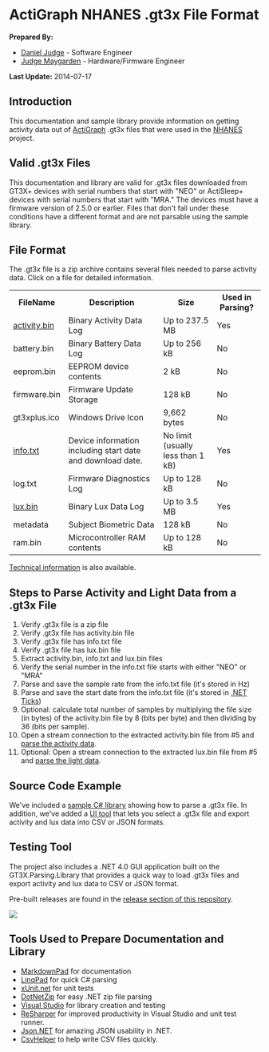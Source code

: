 # ActiGraph NHANES .gt3x File Format

**Prepared By:**

* [Daniel Judge](https://github.com/dwjref "Daniel's GitHub Profile") - Software Engineer
* [Judge Maygarden](https://github.com/jmaygarden "Judge's GitHub Profile") - Hardware/Firmware Engineer

**Last Update:** 2014-07-17

## Introduction

This documentation and sample library provide information on getting activity data out of [ActiGraph](http://www.actigraphcorp.com/ "ActiGraph site") .gt3x files that were used in the [NHANES](http://www.cdc.gov/nchs/nhanes.htm) project. 

## Valid .gt3x Files ##

This documentation and library are valid for .gt3x files downloaded from GT3X+ devices with serial numbers that start with "NEO" or ActiSleep+ devices with serial numbers that start with "MRA." The devices must have a firmware version of 2.5.0 or earlier. Files that don't fall under these conditions have a different format and are not parsable using the sample library. 

## File Format

The .gt3x file is a zip archive contains several files needed to parse activity data. Click on a file for detailed information.

<table>
  <tr>
    <th>FileName</th>
    <th>Description</th>
	<th>Size</th>
	<th>Used in Parsing?</th>
  </tr>
  <tr>
    <td><a href="fileformats/activity.bin.md">activity.bin</a></td>
    <td>Binary Activity Data Log</td>
	<td>Up to 237.5 MB</td>
	<td>Yes</td>
  </tr>
  <tr>
    <td>battery.bin</td>
    <td>Binary Battery Data Log</td>
	<td>Up to 256 kB</td>
	<td>No</td>
  </tr>
  <tr>
    <td>eeprom.bin</td>
    <td>EEPROM device contents</td>
	<td>2 kB</td>
	<td>No</td>
  </tr>
  <tr>
    <td>firmware.bin</td>
    <td>Firmware Update Storage</td>
	<td>128 kB</td>
	<td>No</td>
  </tr>
  <tr>
    <td>gt3xplus.ico</td>
    <td>Windows Drive Icon</td>
	<td>9,662 bytes</td>
	<td>No</td>
  </tr>
  <tr>
    <td><a href="fileformats/info.txt.md">info.txt</a></td>
    <td>Device information including start date and download date.</td>
	<td>No limit (usually less than 1 kB)</td>
	<td>Yes</td>
  </tr>
  <tr>
    <td>log.txt</td>
    <td>Firmware Diagnostics Log</td>
	<td>Up to 128 kB</td>
	<td>No</td>
  </tr>
  <tr>
    <td><a href="fileformats/lux.bin.md">lux.bin</a></td>
    <td>Binary Lux Data Log</td>
	<td>Up to 3.5 MB</td>
	<td>Yes</td>
  </tr>
  <tr>
    <td>metadata</td>
    <td>Subject Biometric Data</td>
	<td>128 kB</td>
	<td>No</td>
  </tr>
  <tr>
    <td>ram.bin</td>
    <td>Microcontroller RAM contents</td>
	<td>Up to 128 kB</td>
	<td>No</td>
  </tr>
</table>

[Technical information](technical.md) is also available.

## Steps to Parse Activity and Light Data from a .gt3x File

1. Verify .gt3x file is a zip file
2. Verify .gt3x file has activity.bin file
3. Verify .gt3x file has info.txt file
4. Verify .gt3x file has lux.bin file
5. Extract activity.bin, info.txt and lux.bin files
6. Verify the serial number in the info.txt file starts with either "NEO" or "MRA"
7. Parse and save the sample rate from the info.txt file (it's stored in Hz)
8. Parse and save the start date from the info.txt file (it's stored in [.NET Ticks](technical.md))
9. Optional: calculate total number of samples by multiplying the file size (in bytes) of the activity.bin file by 8 (bits per byte) and then dividing by 36 (bits per sample).
10. Open a stream connection to the extracted activity.bin file from #5 and [parse the activity data](fileformats/activity.bin.md).
11. Optional: Open a stream connection to the extracted lux.bin file from #5 and [parse the light data](fileformats/lux.bin.md).

## Source Code Example

We've included a [sample C# library](/src/GT3X.Parsing.Library) showing how to parse a .gt3x file. In addition, we've added a [UI tool](/src/GT3X.Parsing.Examples) that lets you select a .gt3x file and export activity and lux data into CSV or JSON formats.

## Testing Tool
The project also includes a .NET 4.0 GUI application built on the GT3X.Parsing.Library that provides a quick way to load .gt3x files and export activity and lux data to CSV or JSON format.

Pre-built releases are found in the [release section of this repository](https://github.com/actigraph/NHANES-GT3X-File-Format/releases). 

![](https://cloud.githubusercontent.com/assets/1696540/3758819/d9b35a1a-1850-11e4-8c8f-3c13022775c8.png)

## Tools Used to Prepare Documentation and Library ##
- [MarkdownPad](http://markdownpad.com/ "MarkdownPad site") for documentation
- [LinqPad](http://www.linqpad.net/ "Linqpad site") for quick C# parsing
- [xUnit.net](https://github.com/xunit/xunit "xunit site") for unit tests
- [DotNetZip](https://github.com/haf/DotNetZip.Semverd/ "dotnetzip site") for easy .NET zip file parsing
- [Visual Studio](http://www.visualstudio.com/ "visual studio site") for library creation and testing 
- [ReSharper](http://www.jetbrains.com/resharper/ "resharper site") for improved productivity in Visual Studio and unit test runner.
- [Json.NET](http://james.newtonking.com/json "json dot net site") for amazing JSON usability in .NET.
- [CsvHelper](https://github.com/JoshClose/CsvHelper "csv helper site") to help write CSV files quickly.